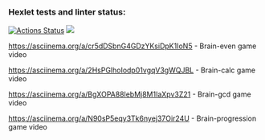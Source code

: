 ### Hexlet tests and linter status:
[![Actions Status](https://github.com/Airat29/php-project-45/actions/workflows/hexlet-check.yml/badge.svg)](https://github.com/Airat29/php-project-45/actions)
<a href="https://codeclimate.com/github/Airat29/php-project-45/maintainability"><img src="https://api.codeclimate.com/v1/badges/cdd5d327f4e17080e123/maintainability" /></a>

https://asciinema.org/a/cr5dDSbnG4GDzYKsiDpK1IoN5 - Brain-even game video

https://asciinema.org/a/2HsPGlhoIodp01vgqV3gWQJBL - Brain-calc game video

https://asciinema.org/a/BgXOPA88lebMj8M1IaXpv3Z21 - Brain-gcd game video

https://asciinema.org/a/N90sP5eqy3Tk6nyej37Oir24U - Brain-progression game video